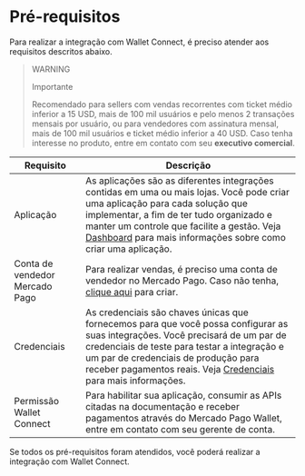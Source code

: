# Pré-requisitos

Para realizar a integração com Wallet Connect, é preciso atender aos requisitos descritos abaixo.

> WARNING
>
> Importante
>
> Recomendado para sellers com vendas recorrentes com ticket médio inferior a 15 USD, mais de 100 mil usuários e pelo menos 2 transações mensais por usuário, ou para vendedores com assinatura mensal, mais de 100 mil usuários e ticket médio inferior a 40 USD. Caso tenha interesse no produto, entre em contato com seu **executivo comercial**. 

| Requisito  | Descrição  |
| --- | --- |
| Aplicação  | As aplicações são as diferentes integrações contidas em uma ou mais lojas. Você pode criar uma aplicação para cada solução que implementar, a fim de ter tudo organizado e manter um controle que facilite a gestão. Veja [Dashboard](/developers/pt/docs/wallet-connect/additional-content/your-integrations/introduction) para mais informações sobre como criar uma aplicação.  |
| Conta de vendedor Mercado Pago  | Para realizar vendas, é preciso uma conta de vendedor no Mercado Pago. Caso não tenha, [clique aqui](https://www.mercadopago.com.br/hub/registration/landing) para criar.  |
| Credenciais  | As credenciais são chaves únicas que fornecemos para que você possa configurar as suas integrações. Você precisará de um par de credenciais de teste para testar a integração e um par de credenciais de produção para receber pagamentos reais. Veja [Credenciais](/developers/pt/docs/wallet-connect/additional-content/credentials) para mais informações.  |
| Permissão Wallet Connect  | Para habilitar sua aplicação, consumir as APIs citadas na documentação e receber pagamentos através do Mercado Pago Wallet, entre em contato com seu gerente de conta.  |

Se todos os pré-requisitos foram atendidos, você poderá realizar a integração com Wallet Connect.

